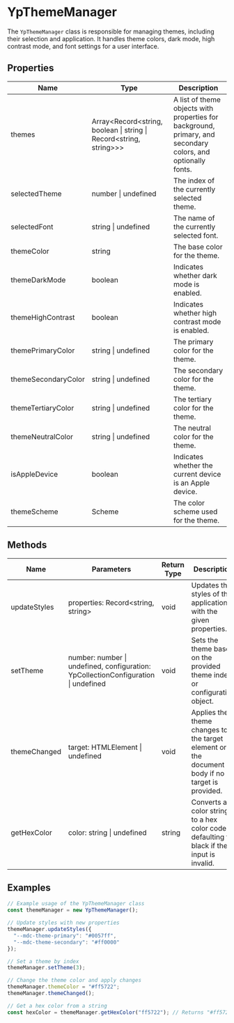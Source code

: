 # YpThemeManager

The `YpThemeManager` class is responsible for managing themes, including their selection and application. It handles theme colors, dark mode, high contrast mode, and font settings for a user interface.

## Properties

| Name                | Type                                                         | Description                                                                 |
|---------------------|--------------------------------------------------------------|-----------------------------------------------------------------------------|
| themes              | Array<Record<string, boolean \| string \| Record<string, string>>> | A list of theme objects with properties for background, primary, and secondary colors, and optionally fonts. |
| selectedTheme       | number \| undefined                                           | The index of the currently selected theme.                                  |
| selectedFont        | string \| undefined                                           | The name of the currently selected font.                                    |
| themeColor          | string                                                       | The base color for the theme.                                               |
| themeDarkMode       | boolean                                                      | Indicates whether dark mode is enabled.                                     |
| themeHighContrast   | boolean                                                      | Indicates whether high contrast mode is enabled.                            |
| themePrimaryColor   | string \| undefined                                           | The primary color for the theme.                                            |
| themeSecondaryColor | string \| undefined                                           | The secondary color for the theme.                                          |
| themeTertiaryColor  | string \| undefined                                           | The tertiary color for the theme.                                           |
| themeNeutralColor   | string \| undefined                                           | The neutral color for the theme.                                            |
| isAppleDevice       | boolean                                                      | Indicates whether the current device is an Apple device.                    |
| themeScheme         | Scheme                                                       | The color scheme used for the theme.                                        |

## Methods

| Name          | Parameters                                              | Return Type | Description                                                                                   |
|---------------|---------------------------------------------------------|-------------|-----------------------------------------------------------------------------------------------|
| updateStyles  | properties: Record<string, string>                      | void        | Updates the styles of the application with the given properties.                              |
| setTheme      | number: number \| undefined, configuration: YpCollectionConfiguration \| undefined | void        | Sets the theme based on the provided theme index or configuration object.                     |
| themeChanged  | target: HTMLElement \| undefined                        | void        | Applies the theme changes to the target element or the document body if no target is provided.|
| getHexColor   | color: string \| undefined                              | string      | Converts a color string to a hex color code, defaulting to black if the input is invalid.     |

## Examples

```typescript
// Example usage of the YpThemeManager class
const themeManager = new YpThemeManager();

// Update styles with new properties
themeManager.updateStyles({
  "--mdc-theme-primary": "#0057ff",
  "--mdc-theme-secondary": "#ff0000"
});

// Set a theme by index
themeManager.setTheme(3);

// Change the theme color and apply changes
themeManager.themeColor = "#ff5722";
themeManager.themeChanged();

// Get a hex color from a string
const hexColor = themeManager.getHexColor("ff5722"); // Returns "#ff5722"
```